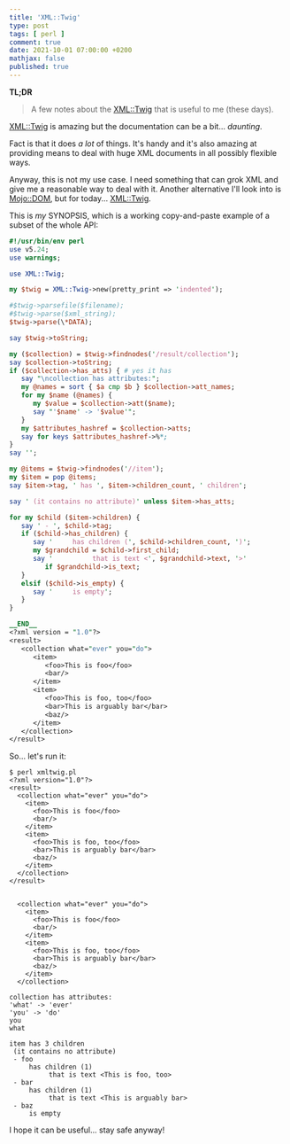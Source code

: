 ```yaml
---
title: 'XML::Twig'
type: post
tags: [ perl ]
comment: true
date: 2021-10-01 07:00:00 +0200
mathjax: false
published: true
---
```


**TL;DR**

> A few notes about the [XML::Twig][] that is useful to me (these days).

[XML::Twig][] is amazing but the documentation can be a bit...
*daunting*.

Fact is that it does *a lot* of things. It's handy and it's also amazing
at providing means to deal with huge XML documents in all possibly
flexible ways.

Anyway, this is not my use case. I need something that can grok XML and
give me a reasonable way to deal with it. Another alternative I'll look
into is [Mojo::DOM][], but for today... [XML::Twig][].

This is *my* SYNOPSIS, which is a working copy-and-paste example of a
subset of the whole API:

```perl
#!/usr/bin/env perl
use v5.24;
use warnings;

use XML::Twig;

my $twig = XML::Twig->new(pretty_print => 'indented');

#$twig->parsefile($filename);
#$twig->parse($xml_string);
$twig->parse(\*DATA);

say $twig->toString;

my ($collection) = $twig->findnodes('/result/collection');
say $collection->toString;
if ($collection->has_atts) { # yes it has
   say "\ncollection has attributes:";
   my @names = sort { $a cmp $b } $collection->att_names;
   for my $name (@names) {
      my $value = $collection->att($name);
      say "'$name' -> '$value'";
   }
   my $attributes_hashref = $collection->atts;
   say for keys $attributes_hashref->%*;
}
say '';

my @items = $twig->findnodes('//item');
my $item = pop @items;
say $item->tag, ' has ', $item->children_count, ' children';

say ' (it contains no attribute)' unless $item->has_atts;

for my $child ($item->children) {
   say ' - ', $child->tag;
   if ($child->has_children) {
      say '     has children (', $child->children_count, ')';
      my $grandchild = $child->first_child;
      say '          that is text <', $grandchild->text, '>'
         if $grandchild->is_text;
   }
   elsif ($child->is_empty) {
      say '     is empty';
   }
}

__END__
<?xml version = "1.0"?>
<result>
   <collection what="ever" you="do">
      <item>
         <foo>This is foo</foo>
         <bar/>
      </item>
      <item>
         <foo>This is foo, too</foo>
         <bar>This is arguably bar</bar>
         <baz/>
      </item>
   </collection>
</result>
```

So... let's run it:

```
$ perl xmltwig.pl 
<?xml version="1.0"?>
<result>
  <collection what="ever" you="do">
    <item>
      <foo>This is foo</foo>
      <bar/>
    </item>
    <item>
      <foo>This is foo, too</foo>
      <bar>This is arguably bar</bar>
      <baz/>
    </item>
  </collection>
</result>


  <collection what="ever" you="do">
    <item>
      <foo>This is foo</foo>
      <bar/>
    </item>
    <item>
      <foo>This is foo, too</foo>
      <bar>This is arguably bar</bar>
      <baz/>
    </item>
  </collection>

collection has attributes:
'what' -> 'ever'
'you' -> 'do'
you
what

item has 3 children
 (it contains no attribute)
 - foo
     has children (1)
          that is text <This is foo, too>
 - bar
     has children (1)
          that is text <This is arguably bar>
 - baz
     is empty
```

I hope it can be useful... stay safe anyway!

[Perl]: https://www.perl.org/
[Raku]: https://raku.org/
[XML::Twig]: https://metacpan.org/pod/XML::Twig
[Mojo::DOM]: https://metacpan.org/pod/Mojo::DOM
